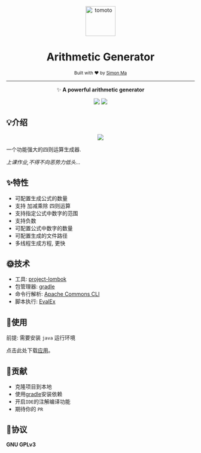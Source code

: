 <div align="center">
	<img width="80" height="80" src="https://cdn.jsdelivr.net/gh/Tomotoes/images/blog/icon.png" alt="tomoto">
	<br>
	<h1>Arithmetic Generator</h1>
	<sub>Built with ❤︎ by <a href="https://tomotoes.com">Simon Ma</a></sub>
</div>
<hr/>
<p align="center">✨ <strong>A powerful arithmetic generator</strong></p>
<p align="center">
  <a href="https://opensource.org/licenses/GPL-3.0/"><img src="https://badges.frapsoft.com/os/gpl/gpl.svg?style=flat-square"></a>
  <a href="https://github.com/Tomotoes/scrcpy-gui/issues"><img src="https://img.shields.io/badge/contributions-welcome-brightgreen.svg?style=flat-square"></a>
</p>



## 💡介绍

<p align="center"><img src="https://cdn.jsdelivr.net/gh/Tomotoes/images/demo/arithmetic-generator.gif"/></p>

一个功能强大的四则运算生成器.

*上课作业,不得不向恶势力低头...*



## ✨特性

- 可配置生成公式的数量
- 支持 加减乘除 四则运算
- 支持指定公式中数字的范围
- 支持负数
- 可配置公式中数字的数量
- 可配置生成的文件路径
- 多线程生成方程, 更快



## 🌞技术

- 工具: [project-lombok](https://projectlombok.org/)
- 包管理器: [gradle](https://gradle.org/)
- 命令行解析: [Apache Commons CLI](http://commons.apache.org/proper/commons-cli/introduction.html)
- 脚本执行: [EvalEx](https://github.com/uklimaschewski/EvalEx)



## 🎉使用

前提: 需要安装 `java` 运行环境

点击此处下载[应用](https://github.com/Tomotoes/arithmetic-generator/releases)。



## 🎯贡献

- 克隆项目到本地
- 使用[gradle](https://gradle.org/)安装依赖
- 开启`IDE`的注解编译功能
- 期待你的 `PR`



## 📃协议

**GNU GPLv3**

